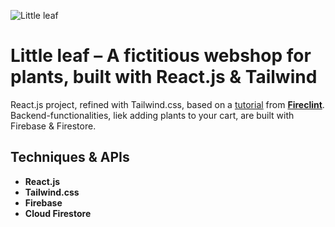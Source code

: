 ![Little leaf](https://res.cloudinary.com/djlggawlm/image/upload/v1664566370/Frame_3_s8eipg.png)

# <strong>Little leaf</strong> – A fictitious webshop for plants, built with React.js & Tailwind

React.js project, refined with Tailwind.css, based on a [tutorial](https://www.youtube.com/watch?v=GDd2c70gsxE) from [<strong>Fireclint</strong>](https://github.com/fireclint). Backend-functionalities, liek adding plants to your cart, are built with Firebase & Firestore.

## Techniques & APIs

* <strong>React.js</strong> 
* <strong>Tailwind.css</strong> 
* <strong>Firebase</strong>
* <strong>Cloud Firestore</strong>
